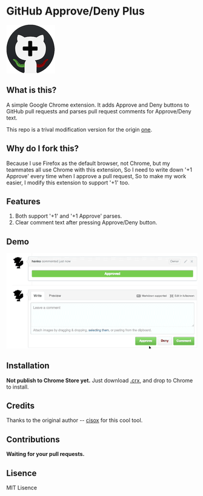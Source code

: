 GitHub Approve/Deny Plus
=======================================
![icon](https://raw.githubusercontent.com/hanks/github-approve-deny/master/github-approve-deny.png)
## What is this?  
A simple Google Chrome extension.  It adds Approve and Deny buttons to GitHub pull requests and parses pull request comments for Approve/Deny text.  

This repo is a trival modification version for the origin [one](https://github.com/cisox/github-approve-deny).  

## Why do I fork this?
Because I use Firefox as the default browser, not Chrome, but my teammates all use Chrome with this extension, So I need to write down '+1 Approve' every time when I approve a pull request, So to make my work easier, I modify this extension to support '+1' too.  

## Features
1. Both support '+1' and '+1 Approve' parses.
2. Clear comment text after pressing Approve/Deny button. 

## Demo
![demo](https://raw.githubusercontent.com/hanks/github-approve-deny/master/demo/demo.gif)

## Installation  
**Not publish to Chrome Store yet.** Just download [.crx](https://github.com/hanks/github-approve-deny/raw/master/dist/github-approve-deny.crx), and drop to Chrome to install.  

## Credits  
Thanks to the original author -- [cisox](https://github.com/cisox/github-approve-deny) for this cool tool.

## Contributions
**Waiting for your pull requests.**

## Lisence
MIT Lisence